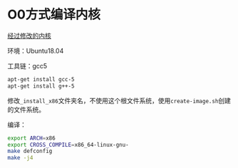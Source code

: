 # O0方式编译内核

[经过修改的内核](https://github.com/supermanc88/runninglinuxkernel_4.0)



环境：Ubuntu18.04

工具链：gcc5

```sh
apt-get install gcc-5
apt-get install g++-5
```



修改`_install_x86`文件夹名，不使用这个根文件系统，使用`create-image.sh`创建的文件系统。



编译：

```sh
export ARCH=x86
export CROSS_COMPILE=x86_64-linux-gnu-
make defconfig
make -j4
```


